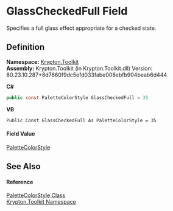 # GlassCheckedFull Field


Specifies a full glass effect appropriate for a checked state.



## Definition
**Namespace:** <a href="79d2eac2-21f4-54ff-7552-b20c33c30600.md">Krypton.Toolkit</a>  
**Assembly:** Krypton.Toolkit (in Krypton.Toolkit.dll) Version: 80.23.10.287+8d7660f9dc5efd033fabe008ebfb904beab6d444

**C#**
``` C#
public const PaletteColorStyle GlassCheckedFull = 35
```
**VB**
``` VB
Public Const GlassCheckedFull As PaletteColorStyle = 35
```



#### Field Value
<a href="8a542ccb-8047-6d9d-bb9d-ca4c9754ba7e.md">PaletteColorStyle</a>

## See Also


#### Reference
<a href="8a542ccb-8047-6d9d-bb9d-ca4c9754ba7e.md">PaletteColorStyle Class</a>  
<a href="79d2eac2-21f4-54ff-7552-b20c33c30600.md">Krypton.Toolkit Namespace</a>  
